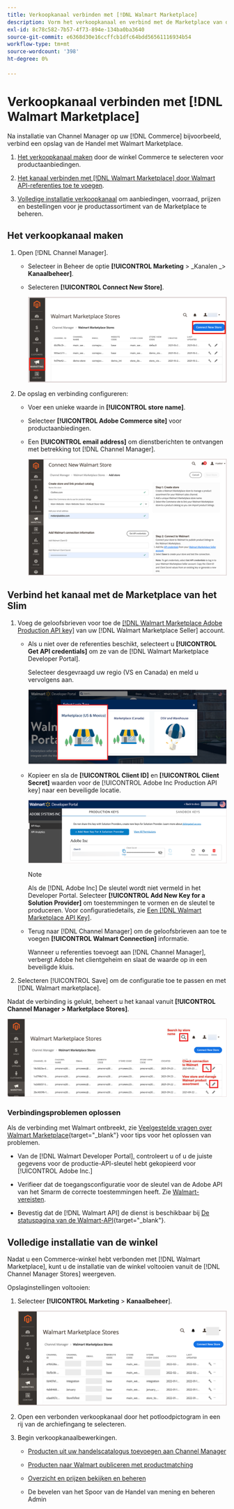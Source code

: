 ```yaml
---
title: Verkoopkanaal verbinden met [!DNL Walmart Marketplace]
description: Vorm het verkoopkanaal en verbind met de Marketplace van de Markeren van de Markeren.
exl-id: 8c78c582-7b57-4f73-894e-134ba0ba3640
source-git-commit: e6368d30e16ccffcb1dfc64bdd56561116934b54
workflow-type: tm+mt
source-wordcount: '398'
ht-degree: 0%

---
```



# Verkoopkanaal verbinden met [!DNL Walmart Marketplace]

Na installatie van Channel Manager op uw [!DNL Commerce] bijvoorbeeld, verbind een opslag van de Handel met Walmart Marketplace.

1. [Het verkoopkanaal maken](#create-the-sales-channel) door de winkel Commerce te selecteren voor productaanbiedingen.

1. [Het kanaal verbinden met [!DNL Walmart Marketplace] door Walmart API-referenties toe te voegen](#connect-the-channel-to-walmart-marketplace).

1. [Volledige installatie verkoopkanaal](#complete-store-setup) om aanbiedingen, voorraad, prijzen en bestellingen voor je productassortiment van de Marketplace te beheren.

## Het verkoopkanaal maken

1. Open [!DNL Channel Manager].

   - Selecteer in Beheer de optie **[!UICONTROL Marketing** > _Kanalen _> **Kanaalbeheer]**.

   - Selecteren **[!UICONTROL Connect New Store]**.

      ![Connect Commerce-winkel naar [!DNL Walmart Marketplace] van [!DNL Channel Manager]](assets/connect-commerce-store-to-marketplace.png)


1. De opslag en verbinding configureren:

   - Voer een unieke waarde in **[!UICONTROL store name]**.

   - Selecteer **[!UICONTROL Adobe Commerce site]** voor productaanbiedingen.

   - Een **[!UICONTROL email address]** om dienstberichten te ontvangen met betrekking tot [!DNL Channel Manager].

      ![Verbinding tussen Handel en vormen [!DNL Walmart Marketplace] van [!DNL Channel Manager]](assets/configure-commerce-to-marketplace-connection.png)

## Verbind het kanaal met de Marketplace van het Slim

1. Voeg de geloofsbrieven voor toe de [[!DNL Walmart Marketplace Adobe Production API key]](connect-marketplace.md#generate-a-walmart-marketplace-production-api-key) van uw [!DNL Walmart Marketplace Seller] account.

   - Als u niet over de referenties beschikt, selecteert u **[!UICONTROL Get API credentials]** om ze van de [!DNL Walmart Marketplace Developer Portal].

      Selecteer desgevraagd uw regio (VS en Canada) en meld u vervolgens aan.

      ![[!DNL Walmart Marketplace] accountaanmelding](assets/walmart-marketplace-login-page.png)

   - Kopieer en sla de **[!UICONTROL Client ID]** en **[!UICONTROL Client Secret]** waarden voor de [!UICONTROL Adobe Inc Production API key] naar een beveiligde locatie.

      ![[!DNL Walmart Marketplace API key] configuratiepagina](assets/walmart-api-key-management-form.png)

      >[!NOTE]
      >
      >Als de [!DNL Adobe Inc] De sleutel wordt niet vermeld in het Developer Portal. Selecteer **[!UICONTROL Add New Key for a Solution Provider]** om toestemmingen te vormen en de sleutel te produceren. Voor configuratiedetails, zie [Een [!DNL Walmart Marketplace API Key]](walmart-prerequisites.md#generate-a-walmart-marketplace-api-key).

   - Terug naar [!DNL Channel Manager] om de geloofsbrieven aan toe te voegen **[!UICONTROL Walmart Connection]** informatie.

      Wanneer u referenties toevoegt aan [!DNL Channel Manager], verbergt Adobe het clientgeheim en slaat de waarde op in een beveiligde kluis.

1. Selecteren [!UICONTROL Save] om de configuratie toe te passen en met [!DNL Walmart marketplace].

Nadat de verbinding is gelukt, beheert u het kanaal vanuit **[!UICONTROL Channel Manager > Marketplace Stores]**.

![[!DNL Walmart Marketplace API key] configuratiepagina](assets/manage-connected-stores.png)


### Verbindingsproblemen oplossen

Als de verbinding met Walmart ontbreekt, zie [Veelgestelde vragen over Walmart Marketplace](https://developer.walmart.com/faq/us/faq-auth/){target=&quot;_blank&quot;} voor tips voor het oplossen van problemen.

- Van de [!DNL Walmart Developer Portal], controleert u of u de juiste gegevens voor de productie-API-sleutel hebt gekopieerd voor [!UICONTROL Adobe Inc.]

- Verifieer dat de toegangsconfiguratie voor de sleutel van de Adobe API van het Smarm de correcte toestemmingen heeft. Zie [Walmart-vereisten](walmart-prerequisites.md##generate-a-walmart-marketplace-api-key).

- Bevestig dat de [!DNL Walmart API] de dienst is beschikbaar bij [De statuspagina van de Walmart-API](https://developer.walmart.com/us/whats-new/new-api-status-information-now-available/){target=&quot;_blank&quot;}.

## Volledige installatie van de winkel

Nadat u een Commerce-winkel hebt verbonden met [!DNL Walmart Marketplace], kunt u de installatie van de winkel voltooien vanuit de [!DNL Channel Manager Stores] weergeven.

Opslaginstellingen voltooien:

1. Selecteer **[!UICONTROL Marketing** > **Kanaalbeheer**].

   ![[!DNL Walmart Marketplace API key] configuratiepagina](assets/connect-commerce-store-config.png)

1. Open een verbonden verkoopkanaal door het potloodpictogram in een rij van de archiefingang te selecteren.

1. Begin verkoopkanaalbewerkingen.

   - [Producten uit uw handelscatalogus toevoegen aan Channel Manager](add-products-to-connected-channel.md)

   - [Producten naar Walmart publiceren met productmatching](publish-listings-to-marketplace.md)

   - [Overzicht en prijzen bekijken en beheren](inventory-and-price-updates.md)

   - De bevelen van het Spoor van de Handel van mening en beheren Admin
